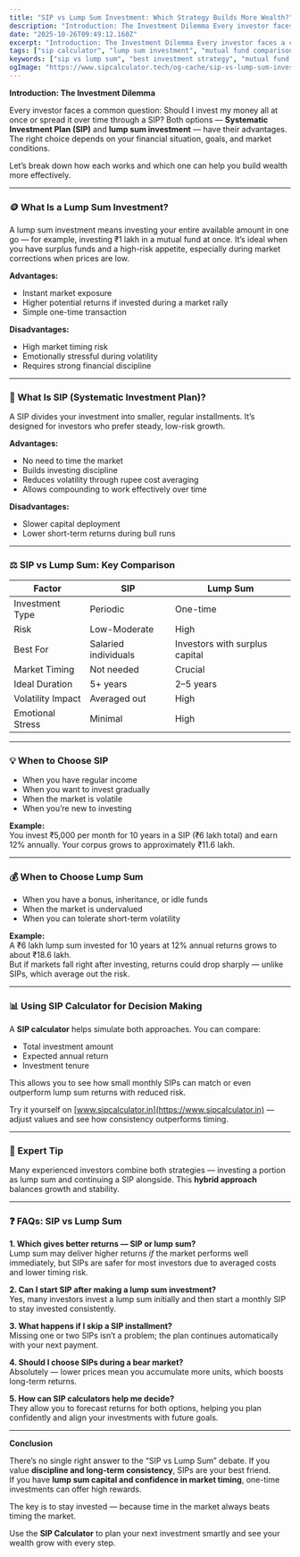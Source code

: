 ```yaml
---
title: "SIP vs Lump Sum Investment: Which Strategy Builds More Wealth?"
description: "Introduction: The Investment Dilemma Every investor faces a common question: Should I invest my money all at once or spread it over time through..."
date: "2025-10-26T09:49:12.160Z"
excerpt: "Introduction: The Investment Dilemma Every investor faces a common question: Should I invest my money all at once or spread it over time through a SIP? Both options — Systematic Investment Plan (SIP) and lump sum investment — have their advantages. The right choice depends on your financial situation, goals,..."
tags: ["sip calculator", "lump sum investment", "mutual fund comparison", "financial planning", "investment strategy"]
keywords: ["sip vs lump sum", "best investment strategy", "mutual fund sip returns", "sip calculator online", "sip or lump sum which is better", "investment planning tips"]
ogImage: "https://www.sipcalculator.tech/og-cache/sip-vs-lump-sum-investment-which-strategy-builds-more-wealth.webp"
---
```

**Introduction: The Investment Dilemma**

Every investor faces a common question: Should I invest my money all at once or spread it over time through a SIP? Both options — **Systematic Investment Plan (SIP)** and **lump sum investment** — have their advantages. The right choice depends on your financial situation, goals, and market conditions.

Let’s break down how each works and which one can help you build wealth more effectively.

---

### 🪙 What Is a Lump Sum Investment?

A lump sum investment means investing your entire available amount in one go — for example, investing ₹1 lakh in a mutual fund at once. It’s ideal when you have surplus funds and a high-risk appetite, especially during market corrections when prices are low.

**Advantages:**
- Instant market exposure  
- Higher potential returns if invested during a market rally  
- Simple one-time transaction  

**Disadvantages:**
- High market timing risk  
- Emotionally stressful during volatility  
- Requires strong financial discipline  

---

### 📅 What Is SIP (Systematic Investment Plan)?

A SIP divides your investment into smaller, regular installments. It’s designed for investors who prefer steady, low-risk growth.

**Advantages:**
- No need to time the market  
- Builds investing discipline  
- Reduces volatility through rupee cost averaging  
- Allows compounding to work effectively over time  

**Disadvantages:**
- Slower capital deployment  
- Lower short-term returns during bull runs  

---

### ⚖️ SIP vs Lump Sum: Key Comparison

| Factor | SIP | Lump Sum |
|--------|-----|----------|
| Investment Type | Periodic | One-time |
| Risk | Low-Moderate | High |
| Best For | Salaried individuals | Investors with surplus capital |
| Market Timing | Not needed | Crucial |
| Ideal Duration | 5+ years | 2–5 years |
| Volatility Impact | Averaged out | High |
| Emotional Stress | Minimal | High |

---

### 💡 When to Choose SIP

- When you have regular income  
- When you want to invest gradually  
- When the market is volatile  
- When you’re new to investing  

**Example:**  
You invest ₹5,000 per month for 10 years in a SIP (₹6 lakh total) and earn 12% annually. Your corpus grows to approximately ₹11.6 lakh.

---

### 💰 When to Choose Lump Sum

- When you have a bonus, inheritance, or idle funds  
- When the market is undervalued  
- When you can tolerate short-term volatility  

**Example:**  
A ₹6 lakh lump sum invested for 10 years at 12% annual returns grows to about ₹18.6 lakh.  
But if markets fall right after investing, returns could drop sharply — unlike SIPs, which average out the risk.

---

### 📊 Using SIP Calculator for Decision Making

A **SIP calculator** helps simulate both approaches. You can compare:
- Total investment amount  
- Expected annual return  
- Investment tenure  

This allows you to see how small monthly SIPs can match or even outperform lump sum returns with reduced risk.

Try it yourself on [www.sipcalculator.in](https://www.sipcalculator.in) — adjust values and see how consistency outperforms timing.

---

### 🧠 Expert Tip

Many experienced investors combine both strategies — investing a portion as lump sum and continuing a SIP alongside. This **hybrid approach** balances growth and stability.

---

### ❓ FAQs: SIP vs Lump Sum

**1. Which gives better returns — SIP or lump sum?**  
Lump sum may deliver higher returns *if* the market performs well immediately, but SIPs are safer for most investors due to averaged costs and lower timing risk.

**2. Can I start SIP after making a lump sum investment?**  
Yes, many investors invest a lump sum initially and then start a monthly SIP to stay invested consistently.

**3. What happens if I skip a SIP installment?**  
Missing one or two SIPs isn’t a problem; the plan continues automatically with your next payment.

**4. Should I choose SIPs during a bear market?**  
Absolutely — lower prices mean you accumulate more units, which boosts long-term returns.

**5. How can SIP calculators help me decide?**  
They allow you to forecast returns for both options, helping you plan confidently and align your investments with future goals.

---

**Conclusion**

There’s no single right answer to the “SIP vs Lump Sum” debate. If you value **discipline and long-term consistency**, SIPs are your best friend.  
If you have **lump sum capital and confidence in market timing**, one-time investments can offer high rewards.

The key is to stay invested — because time in the market always beats timing the market.

Use the **SIP Calculator** to plan your next investment smartly and see your wealth grow with every step.
